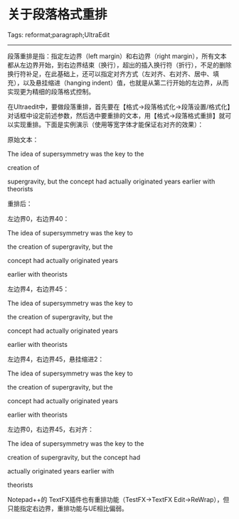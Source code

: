 # 关于段落格式重排
Tags: reformat;paragraph;UltraEdit

------

段落重排是指：指定左边界（left margin）和右边界（right margin），所有文本都从左边界开始，到右边界结束（换行），超出的插入换行符（折行），不足的删除换行符补足，在此基础上，还可以指定对齐方式（左对齐、右对齐、居中、填充），以及悬挂缩进（hanging indent）值，也就是从第二行开始的左边界，从而实现更为精细的段落格式控制。

在Ultraedit中，要做段落重排，首先要在【格式->段落格式化->段落设置/格式化】对话框中设定前述参数，然后选中要重排的文本，用【格式->段落格式重排】就可以实现重排。下面是实例演示（使用等宽字体才能保证右对齐的效果）：

 
原始文本：


 The idea of supersymmetry was the key to the 

 creation of 

 supergravity, but the concept had actually originated years earlier with theorists 

 

重排后：

 

 左边界0，右边界40： 

 The idea of supersymmetry was the key to 

 the creation of supergravity, but the 

 concept had actually originated years 

 earlier with theorists 

 

左边界4，右边界45：

  The idea of supersymmetry was the key to 

  the creation of supergravity, but the 

  concept had actually originated years 

  earlier with theorists 

 

 左边界4，右边界45，悬挂缩进2： 

  The idea of supersymmetry was the key to 

  the creation of supergravity, but the 

  concept had actually originated years 

  earlier with theorists 

 


 左边界0，右边界45，右对齐： 

 The idea of supersymmetry was the key to the 

 creation of supergravity, but the concept had 

   actually originated years earlier with 

 theorists 

  

 Notepad++的 TextFX插件也有重排功能（TestFX->TextFX Edit->ReWrap），但只能指定右边界，重排功能与UE相比偏弱。
